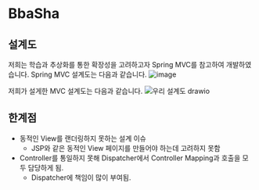 # BbaSha

## 설계도
저희는 학습과 추상화를 통한 확장성을 고려하고자 Spring MVC를 참고하여 개발하였습니다.
Spring MVC 설계도는 다음과 같습니다.
![image](https://github.com/user-attachments/assets/9001c724-e1f5-482c-bbb0-4afbb48d4589)

저희가 설게한 MVC 설계도는 다음과 같습니다. 
![우리 설계도 drawio](https://github.com/user-attachments/assets/6d0612bd-0527-4182-85e9-e33f42251e6d)

## 한계점
- 동적인 View를 랜더링하지 못하는 설계 이슈
  - JSP와 같은 동적인 View 페이지를 만들어야 하는데 고려하지 못함
- Controller를 통일하지 못해 Dispatcher에서 Controller Mapping과 호출을 모두 담당하게 됨.
  - Dispatcher에 책임이 많이 부여됨.
